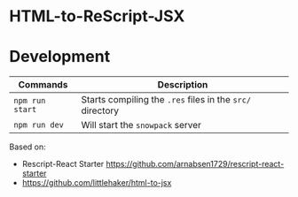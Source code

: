 # HTML-to-ReScript-JSX


# Development

| Commands | Description |
|---|---|
| `npm run start` | Starts compiling the `.res` files in the `src/` directory |
| `npm run dev` | Will start the `snowpack` server |


Based on:
* Rescript-React Starter https://github.com/arnabsen1729/rescript-react-starter
* https://github.com/littlehaker/html-to-jsx
